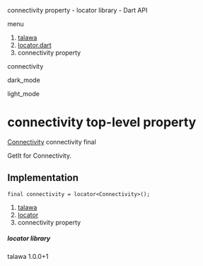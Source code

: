 




connectivity property - locator library - Dart API







menu

1. [talawa](../index.html)
2. [locator.dart](../locator/locator-library.html)
3. connectivity property

connectivity


dark\_mode

light\_mode




# connectivity top-level property


[Connectivity](https://pub.dev/documentation/connectivity_plus/6.1.1/connectivity_plus/Connectivity-class.html)
connectivity
final

GetIt for Connectivity.


## Implementation

```
final connectivity = locator<Connectivity>();
```

 


1. [talawa](../index.html)
2. [locator](../locator/locator-library.html)
3. connectivity property

##### locator library





talawa
1.0.0+1






